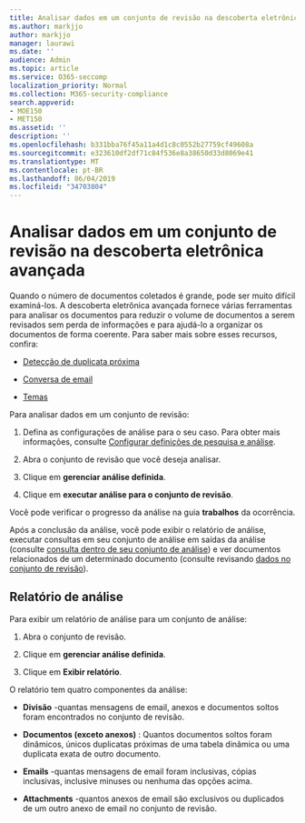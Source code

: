 ```yaml
---
title: Analisar dados em um conjunto de revisão na descoberta eletrônica avançada
ms.author: markjjo
author: markjjo
manager: laurawi
ms.date: ''
audience: Admin
ms.topic: article
ms.service: O365-seccomp
localization_priority: Normal
ms.collection: M365-security-compliance
search.appverid:
- MOE150
- MET150
ms.assetid: ''
description: ''
ms.openlocfilehash: b331bba76f45a11a4d1c8c0552b27759cf49608a
ms.sourcegitcommit: e323610df2df71c84f536e8a38650d33d8069e41
ms.translationtype: MT
ms.contentlocale: pt-BR
ms.lasthandoff: 06/04/2019
ms.locfileid: "34703804"
---
```

# <a name="analyze-data-in-a-review-set-in-advanced-ediscovery"></a>Analisar dados em um conjunto de revisão na descoberta eletrônica avançada

Quando o número de documentos coletados é grande, pode ser muito difícil examiná-los. A descoberta eletrônica avançada fornece várias ferramentas para analisar os documentos para reduzir o volume de documentos a serem revisados sem perda de informações e para ajudá-lo a organizar os documentos de forma coerente. Para saber mais sobre esses recursos, confira:

- [Detecção de duplicata próxima](near-duplicates.md)

- [Conversa de email](email-threading.md)

- [Temas](themes.md)

Para analisar dados em um conjunto de revisão:

1. Defina as configurações de análise para o seu caso. Para obter mais informações, consulte [Configurar definições de pesquisa e análise](configure-search-analytics-settings.md).

2. Abra o conjunto de revisão que você deseja analisar.

3. Clique em **gerenciar análise definida**.

4. Clique em **executar análise para o conjunto de revisão**.

Você pode verificar o progresso da análise na guia **trabalhos** da ocorrência.

 Após a conclusão da análise, você pode exibir o relatório de análise, executar consultas em seu conjunto de análise em saídas da análise (consulte [consulta dentro de seu conjunto de análise](review-set-search.md)) e ver documentos relacionados de um determinado documento (consulte revisando [dados no conjunto de revisão](reviewing-data-in-review-set.md)).

## <a name="analytics-report"></a>Relatório de análise

Para exibir um relatório de análise para um conjunto de análise:

1. Abra o conjunto de revisão.

2. Clique em **gerenciar análise definida**.

3. Clique em **Exibir relatório**.

O relatório tem quatro componentes da análise:

- **Divisão** -quantas mensagens de email, anexos e documentos soltos foram encontrados no conjunto de revisão.

- **Documentos (exceto anexos)** : Quantos documentos soltos foram dinâmicos, únicos duplicatas próximas de uma tabela dinâmica ou uma duplicata exata de outro documento.

- **Emails** -quantas mensagens de email foram inclusivas, cópias inclusivas, inclusive minuses ou nenhuma das opções acima.

- **Attachments** -quantos anexos de email são exclusivos ou duplicados de um outro anexo de email no conjunto de revisão.